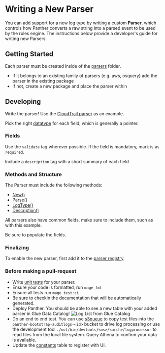 # Writing a New Parser

You can add support for a new log type by writing a custom **Parser**, which controls how Panther converts a raw string into a parsed event to be used by the rules engine. The instructions below provide a developer's guide for writing new Parsers.

## Getting Started

Each parser must be created inside of the [parsers](https://github.com/panther-labs/panther/tree/master/internal/log_analysis/log_processor/parsers) folder.

- If it belongs to an existing family of parsers (e.g. aws, osquery) add the parser in the existing package
- If not, create a new package and place the parser within

## Developing

Write the parser! Use the [CloudTrail parser](https://github.com/panther-labs/panther/blob/master/internal/log_analysis/log_processor/parsers/awslogs/cloudtrail.go) as an example.

Pick the right [datatype](https://github.com/panther-labs/panther/blob/master/internal/log_analysis/log_processor/parsers/awslogs/cloudtrail.go#L55) for each field, which is generally a pointer.

### Fields

Use the `validate` tag wherever possible. If the field is mandatory, mark is as `required`.

Include a `description` tag with a short summary of each field

### Methods and Structure

The Parser must include the following methods:

- [New()](https://github.com/panther-labs/panther/blob/master/internal/log_analysis/log_processor/parsers/awslogs/cloudtrail.go#L122)
- [Parse()](https://github.com/panther-labs/panther/blob/master/internal/log_analysis/log_processor/parsers/awslogs/cloudtrail.go#L127)
- [LogType()](https://github.com/panther-labs/panther/blob/master/internal/log_analysis/log_processor/parsers/awslogs/cloudtrail.go#L151)
- [Description()](https://github.com/panther-labs/panther/blob/master/internal/log_analysis/log_processor/parsers/awslogs/cloudtrail.go#L32)

All parsers also have common fields, make sure to include them, such as with this example.

Be sure to populate the fields.

### Finalizing

To enable the new parser, first add it to the [parser registry](https://github.com/panther-labs/panther/blob/master/internal/log_analysis/log_processor/registry/registry.go#L37).

### Before making a pull-request

* Write [unit tests](https://github.com/panther-labs/panther/blob/master/internal/log_analysis/log_processor/parsers/awslogs/cloudtrail_test.go) for your parser.
* Ensure your code is formatted, run `mage fmt`
* Ensure all tests run `mage test:ci`
* Be sure to checkin the documentation that will be automatically generated.
* Deploy Panther. You should be able to see a new table with your added parser in Glue Data Catalog! 
![Log List from Glue Catalog](../../.gitbook/assets/glue-catalog.png)
* Do an end to end test. You can use [s3queue](../operations/ops-home.md#tools) to copy test files 
into the `panther-bootstrap-auditlogs-<id>` bucket to drive log processing or use the 
development tool `./out/bin/devtools/<os>/<arch>/logprocessor` to read files from the local file system.
Query Athena to confirm your data is available.
* Update the [constants](https://github.com/panther-labs/panther/blob/master/web/src/constants.ts#L79) table to register with UI.




